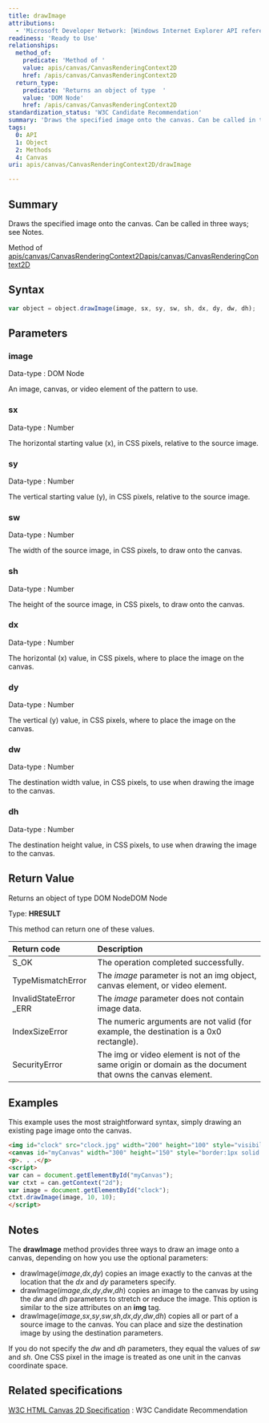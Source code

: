 ```yaml
---
title: drawImage
attributions:
  - 'Microsoft Developer Network: [Windows Internet Explorer API reference Article](http://msdn.microsoft.com/en-us/library/ie/hh828809%28v=vs.85%29.aspx)'
readiness: 'Ready to Use'
relationships:
  method_of:
    predicate: 'Method of '
    value: apis/canvas/CanvasRenderingContext2D
    href: /apis/canvas/CanvasRenderingContext2D
  return_type:
    predicate: 'Returns an object of type  '
    value: 'DOM Node'
    href: /apis/canvas/CanvasRenderingContext2D
standardization_status: 'W3C Candidate Recommendation'
summary: 'Draws the specified image onto the canvas. Can be called in three ways; see Notes.'
tags:
  0: API
  1: Object
  2: Methods
  4: Canvas
uri: apis/canvas/CanvasRenderingContext2D/drawImage

---
```

## <span>Summary</span>

Draws the specified image onto the canvas. Can be called in three ways; see Notes.

Method of [apis/canvas/CanvasRenderingContext2D](/apis/canvas/CanvasRenderingContext2D)[apis/canvas/CanvasRenderingContext2D](/apis/canvas/CanvasRenderingContext2D)

## <span>Syntax</span>

``` js
var object = object.drawImage(image, sx, sy, sw, sh, dx, dy, dw, dh);
```

## <span>Parameters</span>

### <span>image</span>

 Data-type
:   DOM Node

 An image, canvas, or video element of the pattern to use.

### <span>sx</span>

 Data-type
:   Number

 The horizontal starting value (x), in CSS pixels, relative to the source image.

### <span>sy</span>

 Data-type
:   Number

 The vertical starting value (y), in CSS pixels, relative to the source image.

### <span>sw</span>

 Data-type
:   Number

 The width of the source image, in CSS pixels, to draw onto the canvas.

### <span>sh</span>

 Data-type
:   Number

 The height of the source image, in CSS pixels, to draw onto the canvas.

### <span>dx</span>

 Data-type
:   Number

 The horizontal (x) value, in CSS pixels, where to place the image on the canvas.

### <span>dy</span>

 Data-type
:   Number

 The vertical (y) value, in CSS pixels, where to place the image on the canvas.

### <span>dw</span>

 Data-type
:   Number

 The destination width value, in CSS pixels, to use when drawing the image to the canvas.

### <span>dh</span>

 Data-type
:   Number

 The destination height value, in CSS pixels, to use when drawing the image to the canvas.

## <span>Return Value</span>

Returns an object of type DOM NodeDOM Node

Type: **HRESULT**

This method can return one of these values.

|Return code|Description|
|:----------|:----------|
|S\_OK|The operation completed successfully.|
|TypeMismatchError|The *image* parameter is not an img object, canvas element, or video element.|
|InvalidStateError \_ERR|The *image* parameter does not contain image data.|
|IndexSizeError|The numeric arguments are not valid (for example, the destination is a 0x0 rectangle).|
|SecurityError|The img or video element is not of the same origin or domain as the document that owns the canvas element.|

## <span>Examples</span>

This example uses the most straightforward syntax, simply drawing an existing page image onto the canvas.

``` html
<img id="clock" src="clock.jpg" width="200" height="100" style="visibility:hidden"/>
<canvas id="myCanvas" width="300" height="150" style="border:1px solid blue;"></canvas>
<p>. . .</p>
<script>
var can = document.getElementById("myCanvas");
var ctxt = can.getContext("2d");
var image = document.getElementById("clock");
ctxt.drawImage(image, 10, 10);
</script>
```

## <span>Notes</span>

The **drawImage** method provides three ways to draw an image onto a canvas, depending on how you use the optional parameters:

-   drawImage(*image*,*dx*,*dy*) copies an image exactly to the canvas at the location that the *dx* and *dy* parameters specify.
-   drawImage(*image*,*dx*,*dy*,*dw*,*dh*) copies an image to the canvas by using the *dw* and *dh* parameters to stretch or reduce the image. This option is similar to the size attributes on an **img** tag.
-   drawImage(*image*,*sx*,*sy*,*sw*,*sh*,*dx*,*dy*,*dw*,*dh*) copies all or part of a source image to the canvas. You can place and size the destination image by using the destination parameters.

If you do not specify the *dw* and *dh* parameters, they equal the values of *sw* and *sh*. One CSS pixel in the image is treated as one unit in the canvas coordinate space.

## <span>Related specifications</span>

[W3C HTML Canvas 2D Specification](http://www.w3.org/TR/2012/CR-2dcontext-20121217/)
:   W3C Candidate Recommendation
